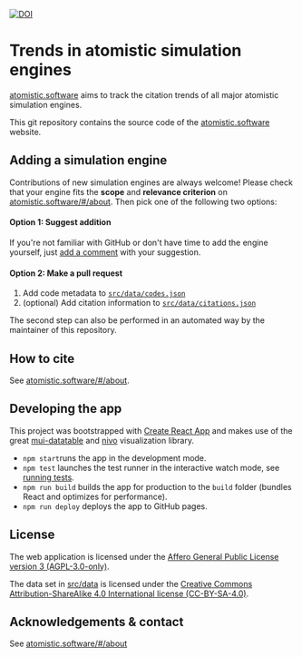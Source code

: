 [![DOI](https://zenodo.org/badge/327603600.svg)](https://zenodo.org/badge/latestdoi/327603600)

# Trends in atomistic simulation engines

[atomistic.software](https://atomistic.software/#/) aims to track the citation trends of all major atomistic simulation engines.

This git repository contains the source code of the [atomistic.software](https://atomistic.software/#/) website.
## Adding a simulation engine

Contributions of new simulation engines are always welcome!
Please check that your engine fits the **scope** and **relevance criterion** on [atomistic.software/#/about](https://atomistic.software/#/about).
Then pick one of the following two options:
#### Option 1: Suggest addition

If you're not familiar with GitHub or don't have time to add the engine yourself, just [add a comment](https://github.com/ltalirz/atomistic-software/issues/21) with your suggestion.

#### Option 2: Make a pull request

 1. Add code metadata to [`src/data/codes.json`](src/data/codes.json)
 2. (optional) Add citation information to [`src/data/citations.json`](src/data/citations.json)

The second step can also be performed in an automated way by the maintainer of this repository.

## How to cite

See [atomistic.software/#/about](https://atomistic.software/#/about).

## Developing the app

This project was bootstrapped with [Create React App](https://github.com/facebook/create-react-app)
and makes use of the great [mui-datatable](https://github.com/gregnb/mui-datatables) and [nivo](https://github.com/plouc/nivo) visualization library.

 * `npm start`runs the app in the development mode.
 * `npm test` launches the test runner in the interactive watch mode, see [running tests](https://facebook.github.io/create-react-app/docs/running-tests).
 * `npm run build` builds the app for production to the `build` folder (bundles React and optimizes for performance).
 * `npm run deploy` deploys the app to GitHub pages.
## License

The web application is licensed under the [Affero General Public License version 3 (AGPL-3.0-only)](./LICENSE).

The data set in [src/data](./src/data) is licensed under the [Creative Commons Attribution-ShareAlike 4.0 International license (CC-BY-SA-4.0)](http://creativecommons.org/licenses/by-sa/4.0/).

## Acknowledgements & contact

See [atomistic.software/#/about](https://atomistic.software/#/about) 